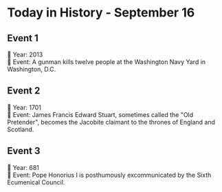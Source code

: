 # Today in History - September 16

## Event 1
📅 Year: 2013  
📝 Event: A gunman kills twelve people at the Washington Navy Yard in Washington, D.C.

## Event 2
📅 Year: 1701  
📝 Event: James Francis Edward Stuart, sometimes called the "Old Pretender", becomes the Jacobite claimant to the thrones of England and Scotland.

## Event 3
📅 Year: 681  
📝 Event: Pope Honorius I is posthumously excommunicated by the Sixth Ecumenical Council.


